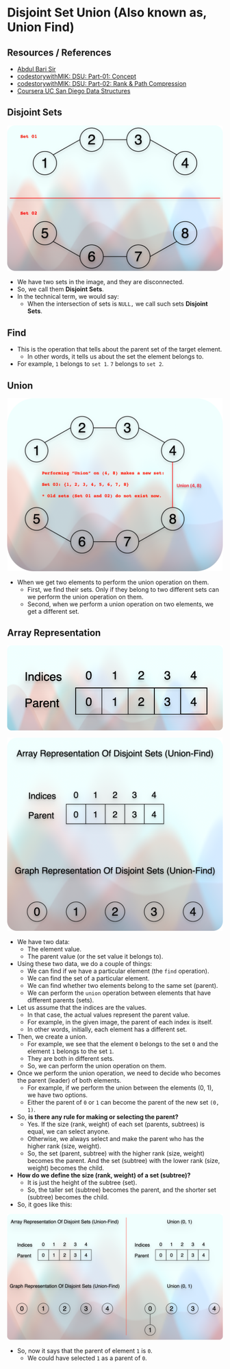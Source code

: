 # Disjoint Set Union (Also known as, Union Find)

## Resources / References

* [Abdul Bari Sir](https://youtu.be/wU6udHRIkcc?si=huj_Km4_SKLZshdP)
* [codestorywithMIK: DSU: Part-01: Concept](https://youtu.be/AsAdKHkITBQ?si=jKFfP4miBOLYIgTZ)
* [codestorywithMIK: DSU: Part-02: Rank & Path Compression](https://youtu.be/iH3XVIVzl7M?si=azdvs1H431SH8LNk)
* [Coursera UC San Diego Data Structures](https://www.coursera.org/learn/data-structures)


## Disjoint Sets

![010disjointSetUnionFindIntro_disjoint_sets.png](../../../../../../assets/images/dataStructures/ucSanDiego/module03priorityQueuesHeapsDisjointSets/section03disjointSetsUnionFind/010disjointSetUnionFindIntro_disjoint_sets.png)

* We have two sets in the image, and they are disconnected.
* So, we call them **Disjoint Sets**.
* In the technical term, we would say:
  * When the intersection of sets is `NULL,` we call such sets **Disjoint Sets**.

## Find

* This is the operation that tells about the parent set of the target element.
  * In other words, it tells us about the set the element belongs to.
* For example, `1` belongs to `set 1`. `7` belongs to `set 2`.

## Union

![020disjointSetUnionFindIntro_disjoint_sets_union.png](../../../../../../assets/images/dataStructures/ucSanDiego/module03priorityQueuesHeapsDisjointSets/section03disjointSetsUnionFind/020disjointSetUnionFindIntro_disjoint_sets_union.png)

* When we get two elements to perform the union operation on them.
  * First, we find their sets. Only if they belong to two different sets can we perform the union operation on them.
  * Second, when we perform a union operation on two elements, we get a different set.

## Array Representation

![030disjointSetsUnionFindArrayRepresentation.png](../../../../../../assets/images/dataStructures/ucSanDiego/module03priorityQueuesHeapsDisjointSets/section03disjointSetsUnionFind/030disjointSetsUnionFindArrayRepresentation.png)

![040arrayAndGraphRepresentation.png](../../../../../../assets/images/dataStructures/ucSanDiego/module03priorityQueuesHeapsDisjointSets/section03disjointSetsUnionFind/040arrayAndGraphRepresentation.png)

* We have two data:
  * The element value.
  * The parent value (or the set value it belongs to).
* Using these two data, we do a couple of things:
  * We can find if we have a particular element (the `find` operation).
  * We can find the set of a particular element.
  * We can find whether two elements belong to the same set (parent).
  * We can perform the `union` operation between elements that have different parents (sets).
* Let us assume that the indices are the values.
  * In that case, the actual values represent the parent value.
  * For example, in the given image, the parent of each index is itself.
  * In other words, initially, each element has a different set.
* Then, we create a union.
  * For example, we see that the element `0` belongs to the set `0` and the element `1` belongs to the set `1`.
  * They are both in different sets.
  * So, we can perform the union operation on them.
* Once we perform the union operation, we need to decide who becomes the parent (leader) of both elements.
  * For example, if we perform the union between the elements (0, 1), we have two options.
  * Either the parent of `0` or `1` can become the parent of the new set `(0, 1)`.
* So, **is there any rule for making or selecting the parent?**
  * Yes. If the size (rank, weight) of each set (parents, subtrees) is equal, we can select anyone.
  * Otherwise, we always select and make the parent who has the higher rank (size, weight). 
  * So, the set (parent, subtree) with the higher rank (size, weight) becomes the parent. And the set (subtree) with the lower rank (size, weight) becomes the child.
* **How do we define the size (rank, weight) of a set (subtree)?**
  * It is just the height of the subtree (set). 
  * So, the taller set (subtree) becomes the parent, and the shorter set (subtree) becomes the child. 
* So, it goes like this:

![050unionOfZeroOne_01.png](../../../../../../assets/images/dataStructures/ucSanDiego/module03priorityQueuesHeapsDisjointSets/section03disjointSetsUnionFind/050unionOfZeroOne_01.png)

* So, now it says that the parent of element `1` is `0`.
  * We could have selected `1` as a parent of `0`. 